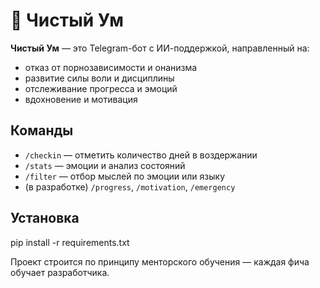 # 🌿 Чистый Ум

**Чистый Ум** — это Telegram-бот с ИИ-поддержкой, направленный на:
- отказ от порнозависимости и онанизма
- развитие силы воли и дисциплины
- отслеживание прогресса и эмоций
- вдохновение и мотивация

## Команды
- `/checkin` — отметить количество дней в воздержании
- `/stats` — эмоции и анализ состояний
- `/filter` — отбор мыслей по эмоции или языку
- (в разработке) `/progress`, `/motivation`, `/emergency`

## Установка
pip install -r requirements.txt

Проект строится по принципу менторского обучения — каждая фича обучает разработчика.
